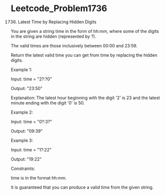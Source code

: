 # Leetcode_Problem1736





1736. Latest Time by Replacing Hidden Digits




You are given a string time in the form of  hh:mm, where some of the digits in the string are hidden (represented by ?).





The valid times are those inclusively between 00:00 and 23:59.






Return the latest valid time you can get from time by replacing the hidden digits.

 

Example 1:




Input: time = "2?:?0"





Output: "23:50"





Explanation: The latest hour beginning with the digit '2' is 23 and the latest minute ending with the digit '0' is 50.





Example 2:







Input: time = "0?:3?"





Output: "09:39"





Example 3:






Input: time = "1?:22"





Output: "19:22"


 




Constraints:






time is in the format hh:mm.






It is guaranteed that you can produce a valid time from the given string.
